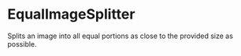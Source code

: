 # EqualImageSplitter
Splits an image into all equal portions as close to the provided size as possible.
